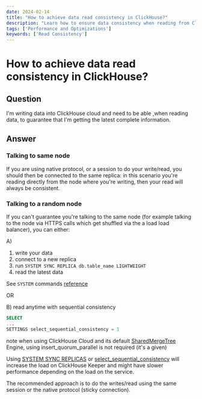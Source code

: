 ```yaml
---
date: 2024-02-14
title: "How to achieve data read consistency in ClickHouse?"
description: "Learn how to ensure data consistency when reading from ClickHouse, whether you're connected to the same node or a random node."
tags: ['Performance and Optimizations']
keywords: ['Read Consistency']
---
```


# How to achieve data read consistency in ClickHouse?

## Question

I'm writing data into ClickHouse cloud and need to be able ,when reading data, to guarantee that I'm getting the latest complete information.

<!-- truncate -->

## Answer

### Talking to same node

If you are using native protocol, or a session to do your write/read, you should then be connected to the same replica: in this scenario you're reading directly from the node where you're writing, then your read will always be consistent.

### Talking to a random node

If you can't guarantee you're talking to the same node (for example talking to the node via HTTPS calls which get shuffled via the a load load balancer), you can either:

A)

 1. write your data
 2. connect to a new replica
 3. run `SYSTEM SYNC REPLICA db.table_name LIGHTWEIGHT`
 4. read the latest data

See `SYSTEM` commands [reference](https://clickhouse.com/docs/en/sql-reference/statements/system#sync-replica)

OR

B) read anytime with sequential consistency

```sql
SELECT 
...
SETTINGS select_sequential_consistency = 1
```

note when using ClickHouse Cloud and its default [SharedMergeTree](https://clickhouse.com/docs/en/cloud/reference/shared-merge-tree) Engine, using insert_quorum_parallel is not required (it's a given)

Using [SYSTEM SYNC REPLICAS](https://clickhouse.com/docs/en/sql-reference/statements/system#sync-replica) or [select_sequential_consistency](https://clickhouse.com/docs/en/operations/settings/settings#select_sequential_consistency) will increase the load on ClickHouse Keeper and might have slower performance depending on the load on the service.


The recommended approach is to do the writes/read using the same session or the native protocol (sticky connection).

